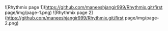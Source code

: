 ![Rhythmix page 1](https://github.com/maneeshjangir999/Rhythmix.git/first page/img/page-1.png)
![Rhythmix page 2](https://github.com/maneeshjangir999/Rhythmix.git/first page/img/page-2.png)
